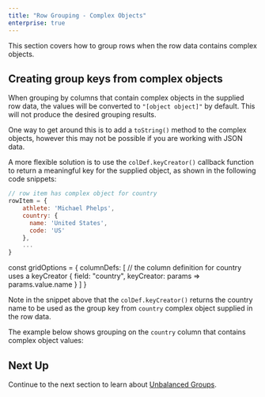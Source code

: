 ```yaml
---
title: "Row Grouping - Complex Objects"
enterprise: true
---
```


This section covers how to group rows when the row data contains complex objects.

## Creating group keys from complex objects

When grouping by columns that contain complex objects in the supplied row data, the values will be converted to 
`"[object object]"` by default. This will not produce the desired grouping results. 

One way to get around this is to add a `toString()` method to the complex objects, however this may not be possible if
you are working with JSON data.

A more flexible solution is to use the `colDef.keyCreator()` callback function to return a meaningful key for the 
supplied object, as shown in the following code snippets:

```js
// row item has complex object for country
rowItem = {
    athlete: 'Michael Phelps',
    country: {
      name: 'United States',
      code: 'US'
    },
    ...
}
```

<snippet>
const gridOptions = {
    columnDefs: [
      // the column definition for country uses a keyCreator
      {
          field: "country",
          keyCreator: params => params.value.name
      }
    ]
}
</snippet>

Note in the snippet above that the `colDef.keyCreator()` returns the country name to be used as the group key from 
`country` complex object supplied in the row data.

The example below shows grouping on the `country` column that contains complex object values:

<grid-example title='Grouping Complex Objects with Keys' name='grouping-complex-objects' type='generated' options='{ "enterprise": true, "exampleHeight": 515, "modules": ["clientside", "rowgrouping"] }'></grid-example>

## Next Up

Continue to the next section to learn about [Unbalanced Groups](../grouping-unbalanced-groups/).